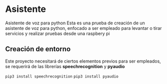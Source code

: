 # Asistente
Asistente de voz para python
Esta es una prueba de creación de un asistente de voz para python, enfocado a ser empleado para levantar o tirar servicios y realizar pruebas desde una raspbery pi

## Creación de entorno

Este proyecto necesitará de ciertos elementos previos para ser empleados, se requerirá de las librerías **speechrecognition** y **pyaudio**

```pip3 install speechrecognition```
```pip3 install pyaudio```
